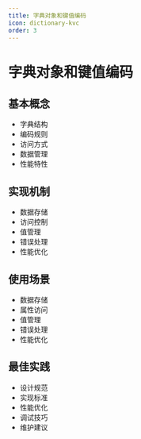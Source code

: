 ```yaml
---
title: 字典对象和键值编码
icon: dictionary-kvc
order: 3
---
```


# 字典对象和键值编码

## 基本概念
- 字典结构
- 编码规则
- 访问方式
- 数据管理
- 性能特性

## 实现机制
- 数据存储
- 访问控制
- 值管理
- 错误处理
- 性能优化

## 使用场景
- 数据存储
- 属性访问
- 值管理
- 错误处理
- 性能优化

## 最佳实践
- 设计规范
- 实现标准
- 性能优化
- 调试技巧
- 维护建议
